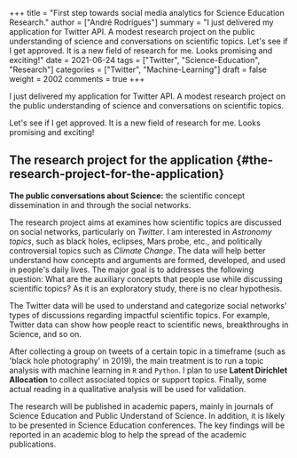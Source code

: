 +++
title = "First step towards social media analytics for Science Education Research."
author = ["André Rodrigues"]
summary = "I just delivered my application for Twitter API. A modest research project on the public understanding of science and conversations on scientific topics. Let's see if I get approved. It is a new field of research for me. Looks promising and exciting!"
date = 2021-06-24
tags = ["Twitter", "Science-Education", "Research"]
categories = ["Twitter", "Machine-Learning"]
draft = false
weight = 2002
comments = true
+++

I just delivered my application for Twitter API. A modest research project on the public understanding of science and conversations on scientific topics.

Let's see if I get approved. It is a new field of research for me. Looks promising and exciting!


## The research project for the application {#the-research-project-for-the-application}

**The public conversations about Science:** the scientific concept dissemination in and through the social networks.

The research project aims at examines how scientific topics are discussed on social networks, particularly on _Twitter_. I am interested in _Astronomy topics_, such as black holes, eclipses, Mars probe, etc., and politically controversial topics such as _Climate Change_. The data will help better understand how concepts and arguments are formed, developed, and used in people's daily lives. The major goal is to addresses the following question: What are the auxiliary concepts that people use while discussing scientific topics? As it is an exploratory study, there is no clear hypothesis.

The Twitter data will be used to understand and categorize social networks' types of discussions regarding impactful scientific topics. For example, Twitter data can show how people react to scientific news, breakthroughs in Science, and so on.

After collecting a group on tweets of a certain topic in a timeframe (such as 'black hole photography' in 2019), the main treatment is to run a topic analysis with machine learning in `R` and `Python`. I plan to use **Latent Dirichlet Allocation** to collect associated topics or support topics. Finally, some actual reading in a qualitative analysis will be used for validation.

The research will be published in academic papers, mainly in journals of Science Education and Public Understand of Science. In addition, it is likely to be presented in Science Education conferences. The key findings will be reported in an academic blog to help the spread of the academic publications.
